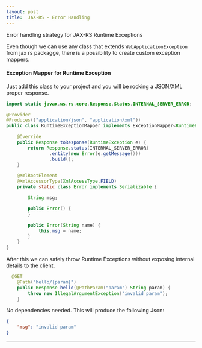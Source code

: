 ```yaml
---
layout: post
title:  JAX-RS - Error Handling
---
```


Error handling strategy for JAX-RS Runtime Exceptions

Even though we can use any class that extends `WebApplicationException` from jax rs packagge, there is a possibility to create custom exception mappers.

#### Exception Mapper for Runtime Exception

Just add this class to your project and you will be rocking a JSON/XML proper response.

```java
import static javax.ws.rs.core.Response.Status.INTERNAL_SERVER_ERROR;

@Provider
@Produces({"application/json", "application/xml"})
public class RuntimeExceptionMapper implements ExceptionMapper<RuntimeException> {

    @Override
    public Response toResponse(RuntimeException e) {
        return Response.status(INTERNAL_SERVER_ERROR)
                .entity(new Error(e.getMessage()))
                .build();
    }

    @XmlRootElement
    @XmlAccessorType(XmlAccessType.FIELD)
    private static class Error implements Serializable {

        String msg;

        public Error() {
        }

        public Error(String name) {
            this.msg = name;
        }
    }
}
```

After this we can safely throw Runtime Exceptions without exposing internal details to the client.

```java
  @GET
    @Path("hello/{param}")
    public Response hello(@PathParam("param") String param) {
        throw new IllegalArgumentException("invalid param");
    }
```

No dependencies needed.
This will produce the following Json:

```json
{
	"msg": "invalid param"
}
```

****


